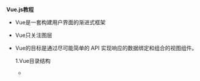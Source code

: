 **Vue.js教程**

- Vue是一套构建用户界面的渐进式框架

- Vue只关注图层

- Vue的目标是通过尽可能简单的 API 实现响应的数据绑定和组合的视图组件。

  1.Vue目录结构

  - 